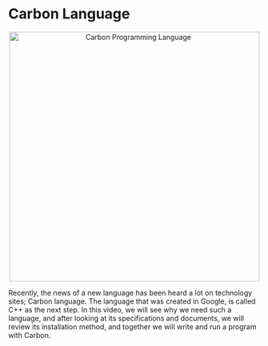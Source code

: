 # Carbon Language
<p align="center" >
<img src="https://raw.githubusercontent.com/carbon-org/carbon/master/extra/images/logo.png" width="500" alt="Carbon Programming Language" title="Carbon Programming Language">
</p>
Recently, the news of a new language has been heard a lot on technology sites; Carbon language. The language that was created in Google, is called C++ as the next step. In this video, we will see why we need such a language, and after looking at its specifications and documents, we will review its installation method, and together we will write and run a program with Carbon.
